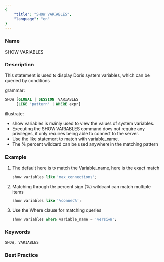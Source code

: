 ```yaml
---
{
    "title": "SHOW VARIABLES",
    "language": "en"
}
---
```


<!--
Licensed to the Apache Software Foundation (ASF) under one
or more contributor license agreements.  See the NOTICE file
distributed with this work for additional information
regarding copyright ownership.  The ASF licenses this file
to you under the Apache License, Version 2.0 (the
"License"); you may not use this file except in compliance
with the License.  You may obtain a copy of the License at

  http://www.apache.org/licenses/LICENSE-2.0

Unless required by applicable law or agreed to in writing,
software distributed under the License is distributed on an
"AS IS" BASIS, WITHOUT WARRANTIES OR CONDITIONS OF ANY
KIND, either express or implied.  See the License for the
specific language governing permissions and limitations
under the License.
-->



### Name

SHOW VARIABLES

### Description

This statement is used to display Doris system variables, which can be queried by conditions

grammar:

```sql
SHOW [GLOBAL | SESSION] VARIABLES
     [LIKE 'pattern' | WHERE expr]
```

illustrate:

- show variables is mainly used to view the values of system variables.
- Executing the SHOW VARIABLES command does not require any privileges, it only requires being able to connect to the server.
- Use the like statement to match with variable_name.
- The % percent wildcard can be used anywhere in the matching pattern

### Example

1. The default here is to match the Variable_name, here is the exact match

    ```sql
    show variables like 'max_connections';
    ```

2. Matching through the percent sign (%) wildcard can match multiple items

    ```sql
    show variables like '%connec%';
    ```

3. Use the Where clause for matching queries

    ```sql
    show variables where variable_name = 'version';
    ```

### Keywords

    SHOW, VARIABLES

### Best Practice

